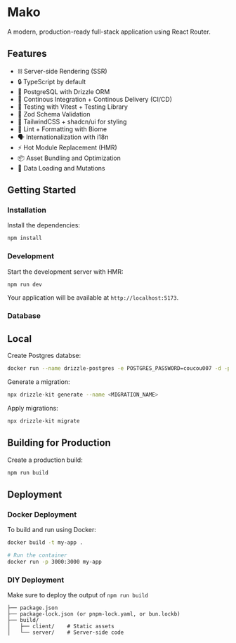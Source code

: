 # Mako

A modern, production-ready full-stack application using React Router.

## Features

- ⛓️ Server-side Rendering (SSR)
- 🔒 TypeScript by default
- 🐘 PostgreSQL with Drizzle ORM
- 🚀 Continous Integration + Continous Delivery (CI/CD)
- 🧪 Testing with Vitest + Testing Library
- 💎 Zod Schema Validation 
- 💅 TailwindCSS + shadcn/ui for styling
- 👮 Lint + Formatting with Biome
- 🗣️ Internationalization with i18n
- ⚡️ Hot Module Replacement (HMR)
- 📦 Asset Bundling and Optimization
- 🔄 Data Loading and Mutations

## Getting Started

### Installation

Install the dependencies:

```bash
npm install
```

### Development

Start the development server with HMR:

```bash
npm run dev
```

Your application will be available at `http://localhost:5173`.

### Database

## Local

Create Postgres databse:

```bash
docker run --name drizzle-postgres -e POSTGRES_PASSWORD=coucou007 -d -p 5432:5432 postgres
```

Generate a migration:

```bash
npx drizzle-kit generate --name <MIGRATION_NAME>
```

Apply migrations:

```bash
npx drizzle-kit migrate
```

## Building for Production

Create a production build:

```bash
npm run build
```

## Deployment

### Docker Deployment

To build and run using Docker:

```bash
docker build -t my-app .

# Run the container
docker run -p 3000:3000 my-app
```

### DIY Deployment

Make sure to deploy the output of `npm run build`

```
├── package.json
├── package-lock.json (or pnpm-lock.yaml, or bun.lockb)
├── build/
│   ├── client/    # Static assets
│   └── server/    # Server-side code
```

